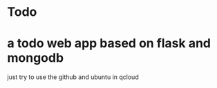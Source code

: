 Todo
======
a todo web app based on flask and mongodb
=====
just try to use the github and ubuntu in qcloud